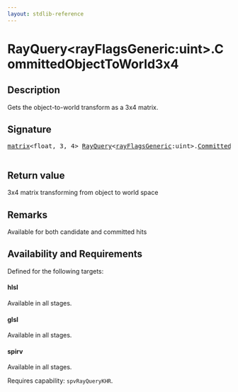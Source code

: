 ```yaml
---
layout: stdlib-reference
---
```


# RayQuery\<rayFlagsGeneric:uint\>\.CommittedObjectToWorld3x4

## Description

Gets the object-to-world transform as a 3x4 matrix.



## Signature 

<pre>
<a href="../matrix/index.html" class="code_type">matrix</a>&lt;<span class="code_keyword">float</span>, 3, 4&gt; <a href="index.html" class="code_type">RayQuery</a>&lt;<a href="index.html#decl-rayFlagsGeneric" class="code_var">rayFlagsGeneric</a>:<span class="code_keyword">uint</span>&gt;.<a href="committedobjecttoworld3x4-09fh.html">CommittedObjectToWorld3x4</a>();

</pre>

## Return value
3x4 matrix transforming from object to world space

## Remarks
Available for both candidate and committed hits


## Availability and Requirements

Defined for the following targets:

#### hlsl
Available in all stages.

#### glsl
Available in all stages.

#### spirv
Available in all stages.

Requires capability: `spvRayQueryKHR`.


